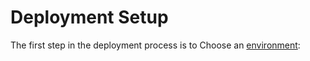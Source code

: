 # Deployment Setup

The first step in the deployment process is to Choose an [environment](stack-environments):
